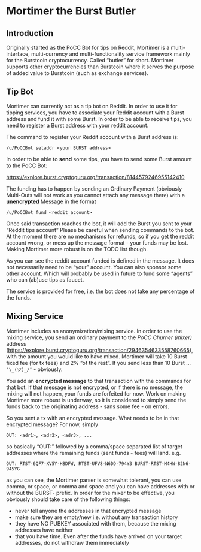 Mortimer the Burst Butler
=========================

Introduction
------

Originally started as the PoCC Bot for tips on Reddit, Mortimer is a multi-interface, multi-currency and multi-functionality service framework mainly for the Burstcoin cryptocurrency. Called “butler” for short. Mortimer supports other cryptocurrencies than Burstcoin where it serves the purpose of added value to Burstcoin (such as exchange services).

Tip Bot
-------

Mortimer can currently act as a tip bot on Reddit. In order to use it for tipping services, you have to associate your Reddit account with a Burst address and fund it with some Burst. In order to be able to receive tips, you need to register a Burst address with your reddit account.

The command to register your Reddit account with a Burst address is:

    /u/PoCCBot setaddr <your BURST address>

In order to be able to **send** some tips, you have to send some Burst amount to the PoCC Bot:

<https://explore.burst.cryptoguru.org/transaction/8144579246955142410>

The funding has to happen by sending an Ordinary Payment (obviously Multi-Outs will not work as you cannot attach any message there) with a **unencrypted** Message in the format

    /u/PoCCBot fund <reddit_account>

Once said transaction reaches the bot, it will add the Burst you sent to your “Reddit tips account” Please be careful when sending commands to the bot. At the moment there are no mechanisms for refunds, so if you get the reddit account wrong, or mess up the message format - your funds may be lost. Making Mortimer more robust is on the TODO list though.

As you can see the reddit account funded is defined in the message. It does not necessarily need to be “your” account. You can also sponsor some other account. Which will probably be used in future to fund some “agents” who can (ab)use tips as faucet.

The service is provided for free, i.e. the bot does not take any percentage of the funds.

Mixing Service
--------------

Mortimer includes an anonymization/mixing service. In order to use the mixing service, you send an ordinary payment to the *PoCC Churner (mixer)* address (https://explore.burst.cryptoguru.org/transaction/2946354633558760665), with the amount you would like to have mixed. Mortimer will take 10 Burst fixed fee (for tx fees) and 2% “of the rest”. If you send less than 10 Burst ... `¯\_(ツ)_/¯` - obviously.

You add an **encrypted message** to that transaction with the commands for that bot. If that message is not encrypted, or if there is no message, the mixing will not happen, your funds are forfeited for now. Work on making Mortimer more robust is underway, so it is considered to simply send the funds back to the originating address - sans some fee - on errors.

So you sent a tx with an encrypted message. What needs to be in that encrypted message? For now, simply

    OUT: <adr1>, <adr2>, <adr3>, ...

so basically “OUT:” followed by a comma/space separated list of target addresses where the remaining funds (sent funds - fees) will land. e.g.

    OUT: RTST-6QF7-XV5Y-H8DFW, RTST-UFV8-N6DD-794Y3 BURST-RTST-M4HW-82N6-945YG

as you can see, the Mortimer parser is somewhat tolerant, you can use comma, or space, or comma and space and you can have addresses with or without the BURST- prefix. In order for the mixer to be effective, you obviously should take care of the following things:

-   never tell anyone the addresses in that encrypted message
-   make sure they are empty/new i.e. without any transaction history
-   they have NO PUBKEY associated with them, because the mixing addresses have neither
-   that you have time. Even after the funds have arrived on your target addresses, do not withdraw them immediately

